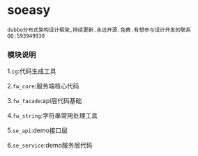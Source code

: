 # soeasy

    dubbo分布式架构设计框架,持续更新.永远开源.免费.有想参与设计开发的联系QQ:593949938
    
### 模块说明

1.`cg`:代码生成工具

2.`fw_core`:服务端核心代码

3.`fw_facade`:api层代码基础

4.`fw_string`:字符串常用处理工具

5.`se_api`:demo接口层

6.`se_service`:demo服务层代码

